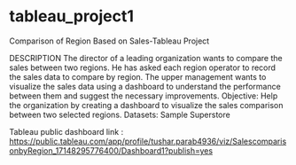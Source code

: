 # tableau_project1
Comparison of Region Based on Sales-Tableau Project

DESCRIPTION The director of a leading organization wants to compare the sales between two regions. He has asked each region operator to record the sales data to compare by region. The upper management wants to visualize the sales data using a dashboard to understand the performance between them and suggest the necessary improvements. 
Objective: Help the organization by creating a dashboard to visualize the sales comparison between two selected regions.
Datasets: Sample Superstore

Tableau public dashboard link : https://public.tableau.com/app/profile/tushar.parab4936/viz/SalescomparisonbyRegion_17148295776400/Dashboard1?publish=yes
